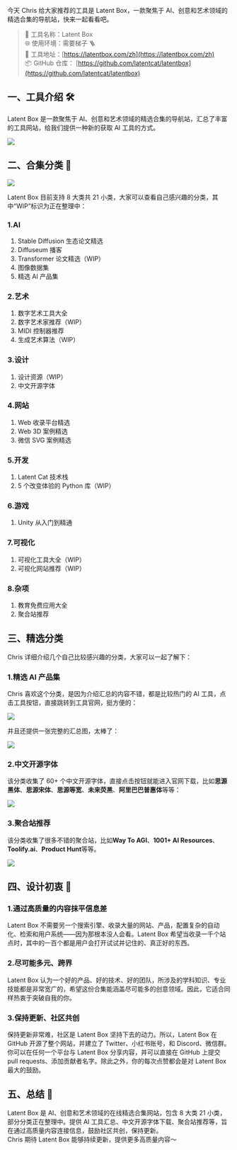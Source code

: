 今天 Chris 给大家推荐的工具是 Latent Box，一款聚焦于 AI、创意和艺术领域的精选合集的导航站，快来一起看看吧。

> 🌟 工具名称：Latent Box  
> 🌐 使用环境：需要梯子 🪜  
> 🔗 工具地址：[https://latentbox.com/zh](https://latentbox.com/zh)  
> 📦 GitHub 仓库： [https://github.com/latentcat/latentbox](https://github.com/latentcat/latentbox)

## 一、工具介绍 🛠️

Latent Box 是一款聚焦于 AI、创意和艺术领域的精选合集的导航站，汇总了丰富的工具网站，给我们提供一种新的获取 AI 工具的方式。

![](https://cdn.nlark.com/yuque/0/2024/png/186051/1714354747619-7b6225b7-584e-4712-b9b2-8f3c0127e9e4.png#averageHue=%23aefa88&clientId=u0b310b23-b219-4&from=paste&height=1728&id=uec6bf84b&originHeight=1728&originWidth=3286&originalType=binary&ratio=1&rotation=0&showTitle=false&size=925177&status=done&style=none&taskId=u5621f2c8-7447-4159-99fb-6c6475f2130&title=&width=3286)

## 二、合集分类 🚀

![](https://cdn.nlark.com/yuque/0/2024/png/186051/1714808159071-97cb7816-324c-4953-b409-13703c47ebff.png#averageHue=%23f7c872&clientId=u315f94c9-fe6f-4&from=ui&id=u38ed902c&originHeight=1890&originWidth=3312&originalType=binary&ratio=2&rotation=0&showTitle=false&size=1181460&status=done&style=none&taskId=u11b69279-20da-4fce-bf34-726edeee20e&title=)

Latent Box 目前支持 8 大类共 21 小类，大家可以查看自己感兴趣的分类，其中“WIP”标识为正在整理中：

### 1.AI

1. Stable Diffusion 生态论文精选
2. Diffuseum 播客
3. Transformer 论文精选（WIP）
4. 图像数据集
5. 精选 AI 产品集

### 2.艺术

1. 数字艺术工具大全
2. 数字艺术家推荐（WIP）
3. MIDI 控制器推荐
4. 生成艺术算法（WIP）

### 3.设计

1. 设计资源（WIP）
2. 中文开源字体

### 4.网站

1. Web 收录平台精选
2. Web 3D 案例精选
3. 微信 SVG 案例精选

### 5.开发

1. Latent Cat 技术栈
2. 5 个改变体验的 Python 库（WIP）

### 6.游戏

1. Unity 从入门到精通

### 7.可视化

1. 可视化工具大全（WIP）
2. 可视化网站推荐（WIP）

### 8.杂项

1. 教育免费应用大全
2. 聚合站推荐

## 三、精选分类

Chris 详细介绍几个自己比较感兴趣的分类，大家可以一起了解下：

### 1.精选 AI 产品集

Chris 喜欢这个分类，是因为介绍汇总的内容不错，都是比较热门的 AI 工具，点击工具按钮，直接跳转到工具官网，挺方便的：

![](https://cdn.nlark.com/yuque/0/2024/png/186051/1714807698707-ae81ac92-49aa-45ee-9a58-d01b5bc1fc02.png#averageHue=%23fdfdfd&clientId=u315f94c9-fe6f-4&from=paste&height=825&id=pmkYP&originHeight=1650&originWidth=3074&originalType=binary&ratio=2&rotation=0&showTitle=false&size=427847&status=done&style=none&taskId=u0c4537db-7442-482f-86c5-6f9cfaa86a2&title=&width=1537)

并且还提供一张完整的汇总图，太棒了：

![](https://cdn.nlark.com/yuque/0/2024/png/186051/1714807708733-acedbdcd-e251-4b0f-b4bc-ce416c15949d.png#averageHue=%23fbfbfb&clientId=u315f94c9-fe6f-4&from=ui&id=u8a635573&originHeight=1828&originWidth=1828&originalType=binary&ratio=2&rotation=0&showTitle=false&size=679558&status=done&style=none&taskId=ueb8b98ba-777b-462a-a6ca-969021dc4f0&title=)

### 2.中文开源字体

该分类收集了 60+ 个中文开源字体，直接点击按钮就能进入官网下载，比如**思源黑体**、**思源宋体**、**思源等宽**、**未来荧黑**、**阿里巴巴普惠体**等等：

![](https://cdn.nlark.com/yuque/0/2024/png/186051/1714808287657-4355c51c-aec6-42ae-87d7-6216e3765e0a.png#averageHue=%23ebc77b&clientId=u315f94c9-fe6f-4&from=paste&height=945&id=ucae593b1&originHeight=1890&originWidth=3318&originalType=binary&ratio=2&rotation=0&showTitle=false&size=877568&status=done&style=none&taskId=uf0f364ca-622d-4332-9fdc-c7325726405&title=&width=1659)

### 3.聚合站推荐

该分类收集了很多不错的聚合站，比如**Way To AGI**、**1001+ AI Resources**、**Toolify.ai**、**Product Hunt**等等。

![](https://cdn.nlark.com/yuque/0/2024/png/186051/1714808322569-b2d1239c-814b-4050-8708-ca14d8174d6d.png#averageHue=%23d5d4d4&clientId=u315f94c9-fe6f-4&from=paste&height=828&id=u5ff57a5d&originHeight=1656&originWidth=3082&originalType=binary&ratio=2&rotation=0&showTitle=false&size=1049690&status=done&style=none&taskId=u839c4de9-c191-42eb-bc9d-2d8dec53a51&title=&width=1541)

## 四、设计初衷 🌈

### 1.通过高质量的内容抹平信息差

Latent Box 不需要另一个搜索引擎、收录大量的网站、产品，配置复杂的自动化、检索和用户系统——因为那根本没人会看。Latent Box 希望当收录一千个站点时，其中的一百个都是用户会打开试试并记住的、真正好的东西。

### 2.尽可能多元、跨界

Latent Box 认为一个好的产品、好的技术、好的团队，所涉及的学科知识、专业技能都是非常宽广的，希望这份合集能涵盖尽可能多的创意领域。因此，它适合同样热衷于突破自我的你。

### 3.保持更新、社区共创

保持更新非常难，社区是 Latent Box 坚持下去的动力。所以，Latent Box 在 GitHub 开源了整个网站，并建立了 Twitter、小红书账号，和 Discord、微信群。你可以在任何一个平台与 Latent Box 分享内容，并可以直接在 GitHub 上提交 pull requests、添加贡献者名字。除此之外，你的每次点赞都会是对 Latent Box 最大的鼓励。

## 五、总结 📝

Latent Box 是 AI、创意和艺术领域的在线精选合集网站，包含 8 大类 21 小类，部分分类正在整理中。提供 AI 工具汇总、中文开源字体下载、聚合站推荐等，旨在通过高质量内容连接信息，鼓励社区共创，保持更新。  
Chris 期待 Latent Box 能够持续更新，提供更多高质量内容～
